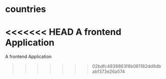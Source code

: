 # countries
<<<<<<< HEAD
A frontend Application
=======
A frontend Application
>>>>>>> 02bdfc4838863f8b061182dd9dbabf373e26a574
